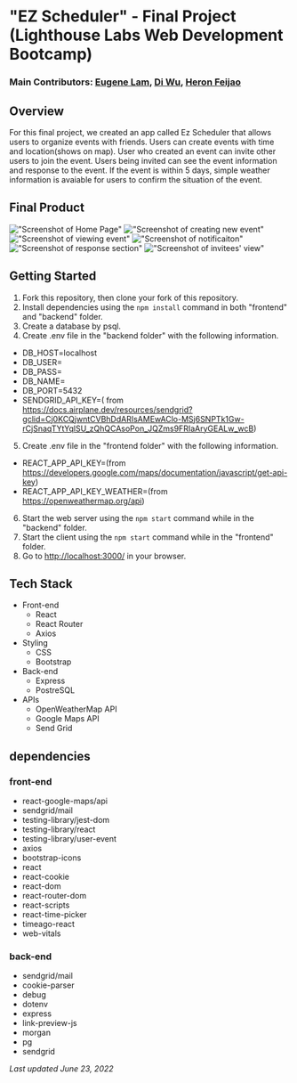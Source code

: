 # "EZ Scheduler" - Final Project (Lighthouse Labs Web Development Bootcamp)
### Main Contributors: [Eugene Lam](https://github.com/lamew128), [Di Wu](https://github.com/beijingdi), [Heron Feijao](https://github.com/heronfeijao)

## Overview

For this final project, we created an app called Ez Scheduler that allows users to organize events with friends. Users can create events with time and location(shows on map). User who created an event can invite other users to join the event. Users being invited can see the event information and response to the event. If the event is within 5 days, simple weather information is avaiable for users to confirm the situation of the event.

## Final Product

!["Screenshot of Home Page"](https://github.com/lamew128/EzScheduler/blob/main/screenshots/1.PNG)
!["Screenshot of creating new event"](https://github.com/lamew128/EzScheduler/blob/main/screenshots/2.PNG)
!["Screenshot of viewing event"](https://github.com/lamew128/EzScheduler/blob/main/screenshots/3.PNG)
!["Screenshot of notificaiton"](https://github.com/lamew128/EzScheduler/blob/main/screenshots/4.PNG)
!["Screenshot of response section"](https://github.com/lamew128/EzScheduler/blob/main/screenshots/5.PNG)
!["Screenshot of invitees' view"](https://github.com/lamew128/EzScheduler/blob/main/screenshots/6.PNG)

## Getting Started

1. Fork this repository, then clone your fork of this repository.
2. Install dependencies using the `npm install` command in both "frontend" and "backend" folder.
3. Create a database by psql.
4. Create .env file in the "backend folder" with the following information.
  - DB_HOST=localhost
  - DB_USER=
  - DB_PASS=
  - DB_NAME=
  - DB_PORT=5432
  - SENDGRID_API_KEY=( from https://docs.airplane.dev/resources/sendgrid?gclid=Cj0KCQjwntCVBhDdARIsAMEwAClo-MSj6SNPTk1Gw-rCjSnaqTYtYqlSU_zQhQCAsoPon_JQZms9FRIaAryGEALw_wcB)

5. Create .env file in the "frontend folder" with the following information.
  - REACT_APP_API_KEY=(from https://developers.google.com/maps/documentation/javascript/get-api-key)
  - REACT_APP_API_KEY_WEATHER=(from https://openweathermap.org/api)

6. Start the web server using the `npm start` command while in the "backend" folder.  
7. Start the client using the `npm start` command while in the "frontend" folder.  
8. Go to <http://localhost:3000/> in your browser.

## Tech Stack

- Front-end
  - React
  - React Router
  - Axios
- Styling
  - CSS
  - Bootstrap
- Back-end
  - Express
  - PostreSQL
- APIs
  - OpenWeatherMap API
  - Google Maps API
  - Send Grid

## dependencies

### front-end
- react-google-maps/api
- sendgrid/mail
- testing-library/jest-dom
- testing-library/react
- testing-library/user-event
- axios
- bootstrap-icons
- react
- react-cookie
- react-dom
- react-router-dom
- react-scripts
- react-time-picker
- timeago-react
- web-vitals

### back-end
- sendgrid/mail
- cookie-parser
- debug
- dotenv
- express
- link-preview-js
- morgan
- pg
- sendgrid

*Last updated June 23, 2022*
